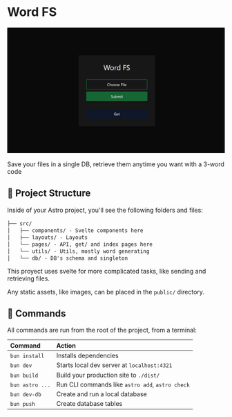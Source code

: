 # Word FS

![Main page](https://raw.githubusercontent.com/ticua07/word-fs/master/assets/main.png)

Save your files in a single DB, retrieve them anytime you want with a 3-word code

## 🚀 Project Structure

Inside of your Astro project, you'll see the following folders and files:

```text
├── src/
│   ├── components/ - Svelte components here
│   ├── layouts/ - Layouts
│   └── pages/ - API, get/ and index pages here
│   └── utils/ - Utils, mostly word generating
│   └── db/ - DB's schema and singleton
```

This proyect uses svelte for more complicated tasks, like sending and retrieving files.

Any static assets, like images, can be placed in the `public/` directory.

## 🧞 Commands

All commands are run from the root of the project, from a terminal:

| Command                   | Action                                           |
| :------------------------ | :----------------------------------------------- |
| `bun install`             | Installs dependencies                            |
| `bun dev`             | Starts local dev server at `localhost:4321`      |
| `bun build`           | Build your production site to `./dist/`          |
| `bun astro ...`       | Run CLI commands like `astro add`, `astro check` |
| `bun dev-db` | Create and run a local database                     |
| `bun push` | Create database tables                     |
